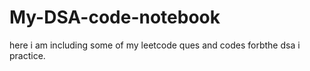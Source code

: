 # My-DSA-code-notebook

here i am including some of my leetcode ques and codes forbthe dsa i practice.